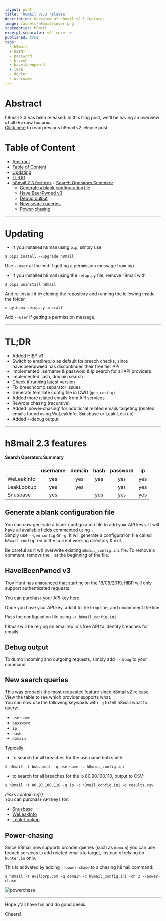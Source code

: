 ```yaml
---
layout: post
title: 'h8mail v2.3 release'
description: Overview of h8mail v2.3 features
image: /assets/h8mail/cover.png
$categories: h8mail
excerpt_separator: <!--more-->
published: true
tags:
  - h8mail
  - OSINT
  - password
  - breach
  - haveibeenpwned
  - leak
  - docker
  - username
---
```


# Abstract

h8mail 2.3 has been released. In this blog post, we'll be having an overview of all the new features.  
[Click here](https://khast3x.club/h8mail/2019/05/26/h8mail-release/) to read previous h8mail v2 release post.

<!--more-->


# Table of Content

- [Abstract](#abstract)
- [Table of Content](#table-of-content)
- [Updating](#updating)
- [TL;DR](#tldr)
- [h8mail 2.3 features](#h8mail-23-features)
      - [Search Operators Summary](#search-operators-summary)
  - [Generate a blank configuration file](#generate-a-blank-configuration-file)
  - [HaveIBeenPwned v3](#haveibeenpwned-v3)
  - [Debug output](#debug-output)
  - [New search queries](#new-search-queries)
  - [Power-chasing](#power-chasing)

----


# Updating

* If you installed h8mail using `pip`, simply use

```
$ pip3 install --upgrade h8mail
```

Use `--user` at the end if getting a permission message from pip

* If you installed h8mail using the `setup.py` file, remove h8mail with  

```
$ pip3 uninstall h8mail
```

And re-install it by cloning the repository and running the following inside the folder 
```
$ python3 setup.py install
```
Add `--user` if getting a permission message.

----

# TL;DR

* Added HIBP v3
* Switch to emailrep.io as default for breach checks, since haveibeenpwned has discontinued their free tier API.
* Implemented username & password & ip search for all API providers
* Implemented hash, domain search
* Check if running latest version
* Fix breachcomp separator issues
* Generate template config file in CWD (`gen-config`)
* Added more related emails from API services
* Rewrote chasing (recursive)
* Added 'power-chasing' for additional related emails targeting (related emails found using WeLeakInfo, Snusbase or Leak-Lookup)
* Added --debug output

-----

# h8mail 2.3 features

#### Search Operators Summary

|            | username | domain | hash | password |       ip       |
|------------|:--------:|:------:|:----:|:--------:|:--------------:|
| WeLeakInfo |    yes   |   yes  |  yes |    yes   |    yes    |
| LeakLookup |    yes   |   yes  |      |    yes   | yes  |
| Snusbase   |    yes   |        |  yes |    yes   |  yes   |


## Generate a blank configuration file

You can now generate a blank configuration file to add your API keys. It will have all available fields commented using `;`.  
Simply use `--gen-config` or `-g`. It will generate a configuration file called `h8mail_config.ini` in the current working directory & exit.

Be careful as it will overwrite existing `h8mail_config.ini` file.
To remove a comment, remove the `;` at the beginning of the file.


## HaveIBeenPwned v3

Troy Hunt [has announced](https://www.troyhunt.com/authentication-and-the-have-i-been-pwned-api/) that starting on the 18/08/2019, HIBP will only support authenticated requests.

You can purchase your API key [here](https://haveibeenpwned.com/API/Key?ref=h8mail).

Once you have your API key, add it to the `hibp` line, and uncomment the line.

Pass the configuration file using `-c h8mail_config.ini`

h8mail will be relying on emailrep.io's free API to identify breaches for emails.

## Debug output

To dump incoming and outgoing requests, simply add `--debug` to your command.

## New search queries

This was probably the most requested feature since h8mail v2 release. View the table to see which provider supports what.  
You can now use the following keywords with `-q` to tell h8mail what to query:  
* `username`
* `password`
* `ip`
* `hash`
* `domain`

Typically:

* to search for all breaches for the username bob.smith:
```
$ h8mail -t bob.smith -q username -c h8mail_config.ini
```

* to search for all breaches for the ip 80.90.100.110, output to CSV:
```
$ h8mail -t 80.90.100.110 -q ip -c h8mail_config.ini -o results.csv
```

*(links contain refs)*  
You can purchase API keys for:  
- [Snusbase](https://snusbase.com/?ref=h8mail)
- [WeLeakInfo](https://weleakinfo.com/?ref=h8mail)
- [Leak-Lookup](https://leak-lookup.com/?ref=h8mail)

## Power-chasing

Since h8mail now supports broader queries (such as `domain`) you can use breach services to add related emails to target, instead of relying on `hunter.io` only.  

This is activated by adding `--power-chase` to a chasing h8mail command:

```
$ h8mail -t evilcorp.com -q domain -c h8mail_config.ini -ch 2 --power-chase
```


![powerchase](https://camo.githubusercontent.com/2f7f9ce9d47bc1a1256a1f8f06d617564a7eedf0/68747470733a2f2f692e706f7374696d672e63632f445a436a304252372f757365726e616d652e676966)

----

Hope y'all have fun and do good deeds.

Cheers!